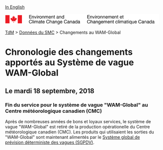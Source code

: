 [In English](changelog_wam-global_en.md)

![ECCC logo](../../img_eccc-logo.png)

[TdM](../../readme_fr.md) > [Données du SMC](../readme_fr.md) > Changements au WAM-Global

# Chronologie des changements apportés au Système de vague WAM-Global

## Le mardi 18 septembre, 2018

### Fin du service pour le système de vague "WAM-Global" au Centre météorologique canadien (CMC)

Après de nombreuses années de bons et loyaux services, le système de vague "WAM-Global" est retiré de la production opérationelle du Centre météorologique canadien (CMC). Les produits qui utilisaient les sorties du "WAM-Global" sont maintenant alimentés par le [Système global de prévision déterministe des vagues (SGPDV)](/../nwp_gdwps/readme_gdwps_fr.md).